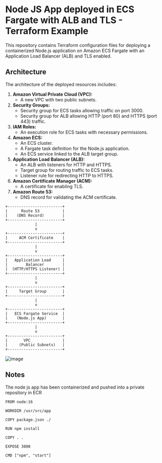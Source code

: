 # Node JS App deployed in ECS Fargate with ALB and TLS - Terraform Example

This repository contains Terraform configuration files for deploying a containerized Node.js application on Amazon ECS Fargate with an Application Load Balancer (ALB) and TLS enabled.

## Architecture

The architecture of the deployed resources includes:

1. **Amazon Virtual Private Cloud (VPC):**
   - A new VPC with two public subnets.
2. **Security Groups:**
   - Security group for ECS tasks allowing traffic on port 3000.
   - Security group for ALB allowing HTTP (port 80) and HTTPS (port 443) traffic.
3. **IAM Roles:**
   - An execution role for ECS tasks with necessary permissions.
4. **Amazon ECS:**
   - An ECS cluster.
   - A Fargate task definition for the Node.js application.
   - An ECS service linked to the ALB target group.
5. **Application Load Balancer (ALB):**
   - An ALB with listeners for HTTP and HTTPS.
   - Target group for routing traffic to ECS tasks.
   - Listener rule for redirecting HTTP to HTTPS.
6. **Amazon Certificate Manager (ACM):**
   - A certificate for enabling TLS.
7. **Amazon Route 53:**
   - DNS record for validating the ACM certificate.

```
+------------------------+
|      Route 53          |
|    (DNS Record)        |
+------------------------+
             |
             v
+------------------------+
|     ACM Certificate    |
+------------------------+
             |
             v
+------------------------+
|   Application Load     |
|        Balancer        |
|  (HTTP/HTTPS Listener) |
+------------------------+
             |
             v
+------------------------+
|     Target Group       |
+------------------------+
             |
             v
+------------------------+
|   ECS Fargate Service  |
|    (Node.js App)       |
+------------------------+
             |
             v
+------------------------+
|       VPC              |
|     (Public Subnets)   |
+------------------------+
```

![image](https://github.com/gentbina/random-app/assets/54009137/c864e0b2-e123-42ed-8ec3-65d7af6c34ef)

## Notes

The node js app has been containerized and pushed into a private repository in ECR

```
FROM node:16

WORKDIR /usr/src/app

COPY package.json ./

RUN npm install

COPY . .

EXPOSE 3000

CMD ["npm", "start"]
```
